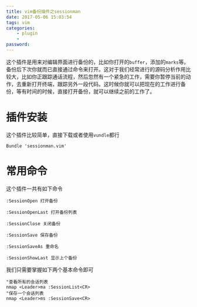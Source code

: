 ```yaml
---
title: vim备份插件之sessionman
date: 2017-05-06 15:03:54
tags: vim
categories:
    - plugin
    - 
password: 
---
```


这个插件是用来对编辑界面进行备份的，比如你打开的`buffer`，添加的`marks`等。备份后下次你就而已直接通过命令来打开。这对于我们经常进行的源码分析作用比较大，比如你正跟踪通话流程，然后忽然有一个紧急的工作，需要你暂停当前的动作，去重新打开终端，跟踪另外一段代码。这时候你就可以把现在的工作进行备份，等有时间的时候，直接打开备份，就可以继续之前的工作了。

# 插件安装

这个插件比较简单，直接下载或者使用`vundle`都行

```vim
Bundle 'sessionman.vim'
```

# 常用命令

这个插件一共有如下命令

```
:SessionOpen 打开备份

:SessionOpenLast 打开备份列表

:SessionClose 关闭备份

:SessionSave 保存备份

:SessionSaveAs 重命名

:SessionShowLast 显示上个备份
```

我们只需要掌握如下两个基本命令即可

```vim
"查看所有的会话列表
nmap <Leader>ma :SessionList<CR>
"保存一个会话列表
nmap <Leader>ms :SessionSave<CR>

```

